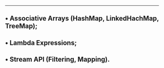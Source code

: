 -----------------------------------------------------------
• Associative Arrays (HashMap, LinkedHachMap, TreeMap);
-----------------------------------------------------------
• Lambda Expressions;
-----------------------------------------------------------
• Stream API (Filtering, Mapping).
-----------------------------------------------------------
